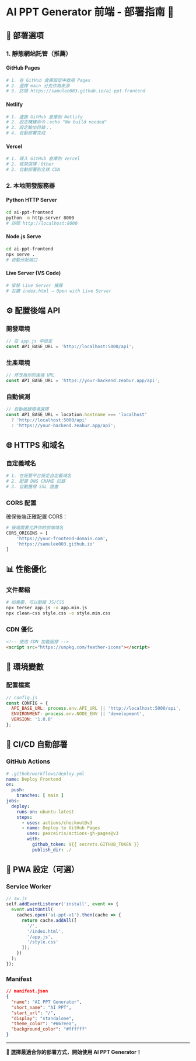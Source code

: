 # AI PPT Generator 前端 - 部署指南 🚀

## 🌟 部署選項

### 1. 靜態網站託管（推薦）

#### GitHub Pages
```bash
# 1. 在 GitHub 倉庫設定中啟用 Pages
# 2. 選擇 main 分支作為來源
# 3. 訪問 https://samulee003.github.io/ai-ppt-frontend
```

#### Netlify
```bash
# 1. 連接 GitHub 倉庫到 Netlify
# 2. 設定構建命令：echo "No build needed"
# 3. 設定輸出目錄：.
# 4. 自動部署完成
```

#### Vercel
```bash
# 1. 導入 GitHub 倉庫到 Vercel
# 2. 框架選擇：Other
# 3. 自動部署到全球 CDN
```

### 2. 本地開發服務器

#### Python HTTP Server
```bash
cd ai-ppt-frontend
python -m http.server 8000
# 訪問 http://localhost:8000
```

#### Node.js Serve
```bash
cd ai-ppt-frontend
npx serve .
# 自動分配端口
```

#### Live Server (VS Code)
```bash
# 安裝 Live Server 擴展
# 右鍵 index.html → Open with Live Server
```

## ⚙️ 配置後端 API

### 開發環境
```javascript
// 在 app.js 中設定
const API_BASE_URL = 'http://localhost:5000/api';
```

### 生產環境
```javascript
// 修改為你的後端 URL
const API_BASE_URL = 'https://your-backend.zeabur.app/api';
```

### 自動偵測
```javascript
// 自動根據環境選擇
const API_BASE_URL = location.hostname === 'localhost' 
  ? 'http://localhost:5000/api'
  : 'https://your-backend.zeabur.app/api';
```

## 🌐 HTTPS 和域名

### 自定義域名
```bash
# 1. 在託管平台設定自定義域名
# 2. 配置 DNS CNAME 記錄
# 3. 自動獲得 SSL 證書
```

### CORS 配置
確保後端正確配置 CORS：
```python
# 後端需要允許你的前端域名
CORS_ORIGINS = [
    'https://your-frontend-domain.com',
    'https://samulee003.github.io'
]
```

## 📊 性能優化

### 文件壓縮
```bash
# 如需要，可以壓縮 JS/CSS
npx terser app.js -o app.min.js
npx clean-css style.css -o style.min.css
```

### CDN 優化
```html
<!-- 使用 CDN 加載圖標 -->
<script src="https://unpkg.com/feather-icons"></script>
```

## 🔧 環境變數

### 配置檔案
```javascript
// config.js
const CONFIG = {
  API_BASE_URL: process.env.API_URL || 'http://localhost:5000/api',
  ENVIRONMENT: process.env.NODE_ENV || 'development',
  VERSION: '1.0.0'
};
```

## 🚀 CI/CD 自動部署

### GitHub Actions
```yaml
# .github/workflows/deploy.yml
name: Deploy Frontend
on:
  push:
    branches: [ main ]
jobs:
  deploy:
    runs-on: ubuntu-latest
    steps:
      - uses: actions/checkout@v3
      - name: Deploy to GitHub Pages
        uses: peaceiris/actions-gh-pages@v3
        with:
          github_token: ${{ secrets.GITHUB_TOKEN }}
          publish_dir: ./
```

## 📱 PWA 設定（可選）

### Service Worker
```javascript
// sw.js
self.addEventListener('install', event => {
  event.waitUntil(
    caches.open('ai-ppt-v1').then(cache => {
      return cache.addAll([
        '/',
        '/index.html',
        '/app.js',
        '/style.css'
      ]);
    })
  );
});
```

### Manifest
```json
// manifest.json
{
  "name": "AI PPT Generator",
  "short_name": "AI PPT",
  "start_url": "/",
  "display": "standalone",
  "theme_color": "#667eea",
  "background_color": "#ffffff"
}
```

---

**🎯 選擇最適合你的部署方式，開始使用 AI PPT Generator！** 